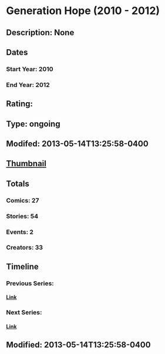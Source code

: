 # Generation Hope (2010 - 2012)
## Description: None
## Dates
### Start Year: 2010
### End Year: 2012
## Rating: 
## Type: ongoing
## Modifed: 2013-05-14T13:25:58-0400
## [Thumbnail](http://i.annihil.us/u/prod/marvel/i/mg/3/03/51927324cb471.jpg)
## Totals
### Comics: 27
### Stories: 54
### Events: 2
### Creators: 33
## Timeline
### Previous Series: 
#### [Link]()
### Next Series: 
#### [Link]()
## Modified: 2013-05-14T13:25:58-0400